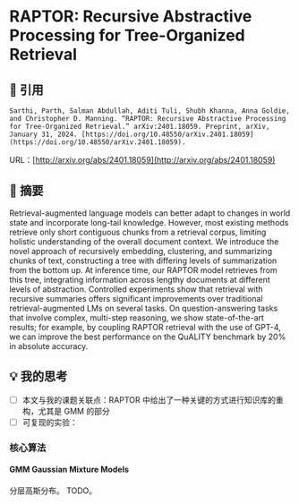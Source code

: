 # RAPTOR: Recursive Abstractive Processing for Tree-Organized Retrieval

## 📒 引用

```plaintext
Sarthi, Parth, Salman Abdullah, Aditi Tuli, Shubh Khanna, Anna Goldie, and Christopher D. Manning. “RAPTOR: Recursive Abstractive Processing for Tree-Organized Retrieval.” arXiv:2401.18059. Preprint, arXiv, January 31, 2024. [https://doi.org/10.48550/arXiv.2401.18059](https://doi.org/10.48550/arXiv.2401.18059).
```

URL：[http://arxiv.org/abs/2401.18059](http://arxiv.org/abs/2401.18059)

## 📌 摘要

Retrieval-augmented language models can better adapt to changes in world state and incorporate long-tail knowledge. However, most existing methods retrieve only short contiguous chunks from a retrieval corpus, limiting holistic understanding of the overall document context. We introduce the novel approach of recursively embedding, clustering, and summarizing chunks of text, constructing a tree with differing levels of summarization from the bottom up. At inference time, our RAPTOR model retrieves from this tree, integrating information across lengthy documents at different levels of abstraction. Controlled experiments show that retrieval with recursive summaries offers significant improvements over traditional retrieval-augmented LMs on several tasks. On question-answering tasks that involve complex, multi-step reasoning, we show state-of-the-art results; for example, by coupling RAPTOR retrieval with the use of GPT-4, we can improve the best performance on the QuALITY benchmark by 20% in absolute accuracy.

## 💡 我的思考

- [ ] 本文与我的课题关联点：RAPTOR 中给出了一种关键的方式进行知识库的重构，尤其是 GMM 的部分
- [ ] 可复现的实验：

### 核心算法

#### GMM Gaussian Mixture Models

分层高斯分布。 TODO。